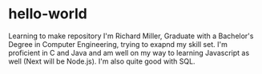 # hello-world
Learning to make repository
I'm Richard Miller, Graduate with a Bachelor's Degree in Computer Engineering, trying to exapnd my skill set.  I'm proficient in C and 
Java and am well on my way to learning Javascript as well (Next will be Node.js).  I'm also quite good with SQL. 
